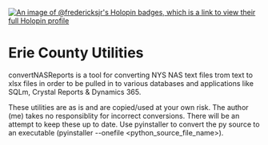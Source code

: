 [![An image of @fredericksjr's Holopin badges, which is a link to view their full Holopin profile](https://holopin.me/fredericksjr)](https://holopin.io/@fredericksjr)

# Erie County Utilities

convertNASReports is a tool for converting NYS NAS text files trom text to xlsx files in order to be pulled in to various databases and applications like SQLm, Crystal Reports & Dynamics 365.

These utilities are as is and are copied/used at your own risk.  The author (me) takes no responsiblity for incorrect conversions.  There will be an attempt to keep these up to date.  Use pyinstaller to convert the py source to an executable (pyinstaller --onefile <python_source_file_name>).

